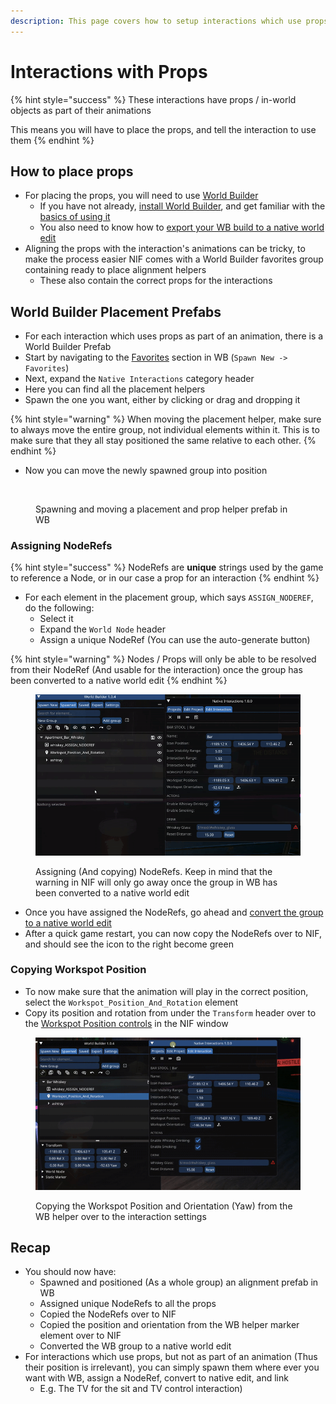```yaml
---
description: This page covers how to setup interactions which use props
---
```


# Interactions with Props

{% hint style="success" %}
These interactions have props / in-world objects as part of their animations

This means you will have to place the props, and tell the interaction to use them
{% endhint %}

## How to place props

* For placing the props, you will need to use [World Builder](../object-spawner/)
  * If you have not already, [install World Builder](../object-spawner/installation.md), and get familiar with the [basics of using it](../object-spawner/quick-start.md)
  * You also need to know how to [export your WB build to a native world edit](../object-spawner/exporting-from-object-spawner.md#exporting)
* Aligning the props with the interaction's animations can be tricky, to make the process easier NIF comes with a World Builder favorites group containing ready to place alignment helpers
  * These also contain the correct props for the interactions

## World Builder Placement Prefabs

* For each interaction which uses props as part of an animation, there is a World Builder Prefab
* Start by navigating to the [Favorites](../object-spawner/ui-tabs-explained/tab-favorites-and-prefabs.md) section in WB (`Spawn New -> Favorites`)
* Next, expand the `Native Interactions` category header
* Here you can find all the placement helpers
* Spawn the one you want, either by clicking or drag and dropping it

{% hint style="warning" %}
When moving the placement helper, make sure to always move the entire group, not individual elements within it. This is to make sure that they all stay positioned the same relative to each other.
{% endhint %}

* Now you can move the newly spawned group into position

<figure><img src="../../../.gitbook/assets/NIFWBPlacement.gif" alt=""><figcaption><p>Spawning and moving a placement and prop helper prefab in WB</p></figcaption></figure>

### Assigning NodeRefs

{% hint style="success" %}
NodeRefs are **unique** strings used by the game to reference a Node, or in our case a prop for an interaction
{% endhint %}

* For each element in the placement group, which says `ASSIGN_NODEREF`, do the following:
  * Select it
  * Expand the `World Node` header
  * Assign a unique NodeRef (You can use the auto-generate button)

{% hint style="warning" %}
Nodes / Props will only be able to be resolved from their NodeRef (And usable for the interaction) once the group has been converted to a native world edit
{% endhint %}

<figure><img src="../../../.gitbook/assets/NIFNodeRefs.gif" alt=""><figcaption><p>Assigning (And copying) NodeRefs. Keep in mind that the warning in NIF will only go away once the group in WB has been converted to a native world edit</p></figcaption></figure>

* Once you have assigned the NodeRefs, go ahead and [convert the group to a native world edit](../object-spawner/exporting-from-object-spawner.md#exporting)
* After a quick game restart, you can now copy the NodeRefs over to NIF, and should see the icon to the right become green

### Copying Workspot Position

* To now make sure that the animation will play in the correct position, select the `Workspot_Position_And_Rotation` element
* Copy its position and rotation from under the `Transform` header over to the [Workspot Position controls](interaction-settings.md#workspot-position) in the NIF window

<figure><img src="../../../.gitbook/assets/NIFCopyTransforms.gif" alt=""><figcaption><p>Copying the Workspot Position and Orientation (Yaw) from the WB helper over to the interaction settings</p></figcaption></figure>

## Recap

* You should now have:
  * Spawned and positioned (As a whole group) an alignment prefab in WB
  * Assigned unique NodeRefs to all the props
  * Copied the NodeRefs over to NIF
  * Copied the position and orientation from the WB helper marker element over to NIF
  * Converted the WB group to a native world edit
* For interactions which use props, but not as part of an animation (Thus their position is irrelevant), you can simply spawn them where ever you want with WB, assign a NodeRef, convert to native edit, and link
  * E.g. The TV for the sit and TV control interaction)

